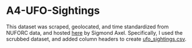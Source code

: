# A4-UFO-Sightings

This dataset was scraped, geolocated, and time standardized from NUFORC data, and hosted [here](https://github.com/planetsig/ufo-reports) by Sigmond Axel. Specifically, I used the scrubbed dataset, and added column headers to create [ufo_sightings.csv](data/ufo_sightings.csv).